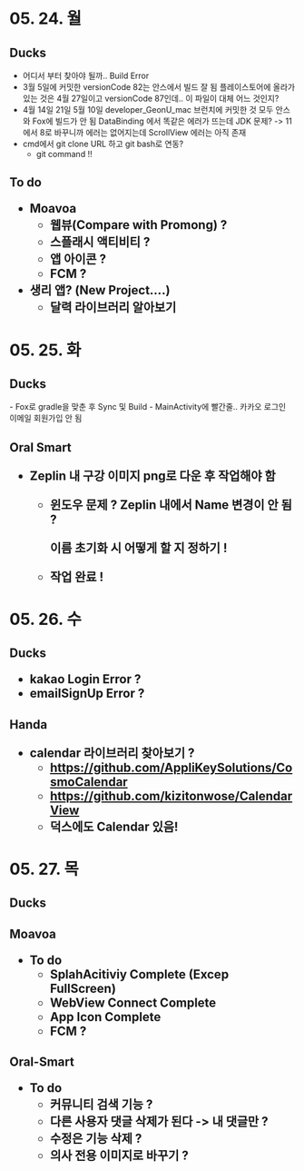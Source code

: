 <h1>
    05. 24. 월
</h1>
<h2>Ducks
</h2>


- 어디서 부터 찾아야 될까.. Build Error
- 3월 5일에 커밋한 versionCode 82는 안스에서 빌드 잘 됨
  플레이스토어에 올라가 있는 것은 4월 27일이고 versionCode 87인데.. 이 파일이 대체 어느 것인지?
- 4월 14일 21일 5월 10일 developer_GeonU_mac 브런치에 커밋한 것 모두 안스와 Fox에 빌드가 안 됨
  DataBinding 에서 똑같은 에러가 뜨는데 JDK 문제? -> 11에서 8로 바꾸니까 에러는 없어지는데 ScrollView 에러는 아직 존재
- cmd에서 git clone URL 하고 git bash로 연동?
  - git command !!



<h2>To do

- Moavoa
  - 웹뷰(Compare with Promong) ?
  - 스플래시 액티비티 ?
  - 앱 아이콘 ?
  - FCM ?
- 생리 앱? (New Project....)
  - 달력 라이브러리 알아보기





<h1>05. 25. 화



<h2> Ducks
</h2>
- Fox로 gradle을 맞춘 후 Sync 및 Build
  - MainActivity에 빨간줄.. 카카오 로그인 이메일 회원가입 안 됨



<h2>Oral Smart

- Zeplin 내 구강 이미지 png로 다운 후 작업해야 함
  - 윈도우 문제 ? Zeplin 내에서 Name 변경이 안 됨 ?
  
    이름 초기화 시 어떻게 할 지 정하기 !
  
  - 작업 완료 !





<h1>05. 26. 수

<h2>Ducks

- kakao Login Error ?
- emailSignUp Error ?

<h2>Handa

- calendar 라이브러리 찾아보기 ?
  - https://github.com/AppliKeySolutions/CosmoCalendar
  - https://github.com/kizitonwose/CalendarView
  - 덕스에도 Calendar 있음!



<h1>05. 27. 목

<h2>Ducks





<h2>Moavoa

- To do
  - SplahAcitiviy  Complete (Excep FullScreen)
  - WebView Connect Complete
  - App Icon Complete
  - FCM ?



<h2>Oral-Smart

- To do
  - 커뮤니티 검색 기능 ?
  - 다른 사용자 댓글 삭제가 된다 -> 내 댓글만 ?
  - 수정은 기능 삭제 ?
  - 의사 전용 이미지로 바꾸기 ?
